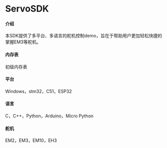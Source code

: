 # ServoSDK

#### 介绍
本SDK提供了多平台、多语言的舵机控制demo，旨在于帮助用户更加轻松快捷的掌握EM3等舵机。
#### 内存表
初级内存表
#### 平台
Windows，stm32，C51，ESP32
#### 语言
C，C++，Python，Arduino，Micro Python
#### 舵机
EM2，EM3，EM10，EH3
